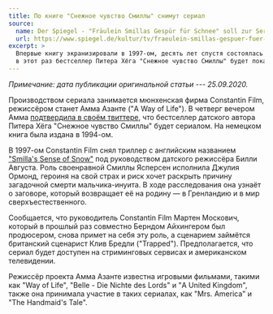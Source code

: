 ```yaml
---
title: По книге "Снежное чувство Смиллы" снимут сериал
source:
  name: Der Spiegel - "Fräulein Smillas Gespür für Schnee" soll zur Serie werden
  url: https://www.spiegel.de/kultur/tv/fraeulein-smillas-gespuer-fuer-schnee-soll-zur-serie-werden-a-55ba0ea3-9e3e-49e3-8a11-cd36c1e858c6
excerpt: >
  Впервые книгу экранизировали в 1997-ом, десять лет спустя состоялась постановка в гамбургском театре Thalia,
  в этот раз бестселлер Питера Хёга "Снежное чувство Смиллы" будет показан в формате сериала.
---
```


_Примечание: дата публикации оригинальной статьи --- 25.09.2020._

Производством сериала занимается мюнхенская фирма Constantin Film, режиссёром станет Амма Азанте ("A Way of Life").
В четверг вечером Амма [подтвердила в своём твиттере](https://twitter.com/AmmaAsante/status/1309193896958849025),
что бестселлер датского автора Питера Хёга "Снежное чувство Смиллы" будет сериалом.
На немецком книга была издана в 1994-ом.

В 1997-ом Constantin Film снял триллер с английским названием ["Smilla's Sense of Snow"](https://www.kinopoisk.ru/film/4677/)
под руководством датского режиссёра Билли Августа.
Роль своенравной Смиллы Ясперсен исполнила Джулия Ормонд,
героиня на свой страх и риск хочет раскрыть причину загадочной смерти мальчика-инуита.
В ходе расследования она узнаёт о заговоре, который возвращает её на родину — в Гренландию и в мир сверхъестественного.

Cообщается, что руководитель Constantin Film Мартен Москович,
который в прошлый раз совместно Берндом Айхингером был продюсером,
снова примет на себя эту роль, а сценарием займётся британский сценарист Клив Бредли ("Trapped").
Предполагается, что сериал будет доступен на стриминговых сервисах и американском телевидении.

Режиссёр проекта Амма Азанте известна игровыми фильмами, такими как "Way of Life",
"Belle - Die Nichte des Lords" и "A United Kingdom",
также она принимала участие в таких сериалах, как "Mrs. America" и "The Handmaid's Tale".
